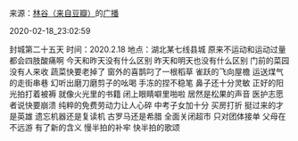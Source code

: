 来源：[林谷（来自豆瓣）](https://www.douban.com/people/115816477/)的[广播](https://www.douban.com/people/115816477/status/2819685692/)


2020-02-18_23:02:59


封城第二十五天
时间：2020.2.18
地点：湖北某七线县城
原来不运动和运动过量都会四肢酸痛啊
今天和昨天没有什么区别
昨天和明天也没有什么区别
门前的菜园没有人来收
蔬菜快要老掉了
窗外的喜鹊叼了一根稻草
雀跃的飞向屋檐
运送煤气的走街串巷
幻听出磨刀磨剪子的吆喝
手冻的捏不稳笔
鼻子还十分灵敏
正好的阳光拍打着被褥
就像火光里的书籍
闭上眼睛噼里啪啦
居然是松果的声音
医护志愿者说快要崩溃
纯粹的免费劳动力让人心碎
中考子女加十分
买房打折
挺过来的才是英雄
遗忘机器还是复读机
古罗马还是希腊
全面关闭超市
只对团体接单
父母在不远游
有了新的含义
慢半拍的补牢
快半拍的歌颂

